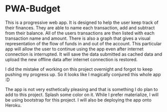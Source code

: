# PWA-Budget

This is a progressive web app. It is designed to help the user keep track of their finances. They are able to name 
each transaction, add and subtract from their balance. All of the users transactions are then listed with each 
transaction name and amount. There is also a graph that gives a visual representation of the flow of funds in and out 
of the account. 
 This particular app will allow the user to continue using the app even after internet connection is interrupted. It 
 will save the data submitted as cached data and upload the new offline data after internet connection is restored.
 
 I did the mistake of working on this project overnight and forgot to keep pushing my progress up. So it looks like I
 magically conjured this whole app :D
 
 The app is not very esthetically pleasing and that is something I do plan to add to this project. Splash some color on it. 
 While I prefer materialize, I will be using bootstrap for this project. I will also be deploying the app onto Heroku.
